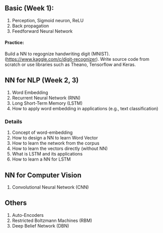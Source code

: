 
## Basic (Week 1):
1. Perception, Sigmoid neuron, ReLU
2. Back propagation
3. Feedforward Neural Network

#### Practice:
Build a NN to regognize handwriting digit (MNIST). (https://www.kaggle.com/c/digit-recognizer). Write source code from scratch or use libraries such as Theano, Tensorflow and Keras.

## NN for NLP (Week 2, 3)
1. Word Embedding
2. Recurrent Neural Network (RNN)
3. Long Short-Term Memory (LSTM)
4. How to apply word embedding in applications (e.g., text classification)

### Details
  1. Concept of word-embedding
  2. How to design a NN to learn Word Vector
  3. How to learn the network from the corpus
  4. How to learn the vectors directly (without NN)
  5. What is LSTM and its applications
  6. How to learn a NN for LSTM

## NN for Computer Vision
1. Convolutional Neural Network (CNN)

## Others
1. Auto-Encoders
2. Restricted Boltzmann Machines (RBM)
3. Deep Belief Network (DBN)
